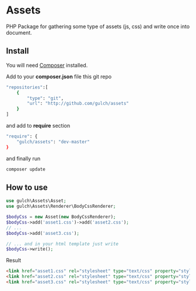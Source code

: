 # Assets
PHP Package for gathering some type of assets (js, css) and write once into document.

## Install

You will need [Composer](http://getcomposer.org) installed.

Add to your **composer.json** file this git repo
```bash
"repositories":[
    {
	    "type": "git",
	    "url": "http://github.com/gulch/assets"
    }
]
```
and add to **require** section
```bash
"require": {
    "gulch/assets": "dev-master"
}
```
and finally run
```bash
composer update
```
## How to use
```php
use gulch\Assets\Asset;
use gulch\Assets\Renderer\BodyCssRenderer;

$bodyCss = new Asset(new BodyCssRenderer);
$bodyCss->add('asset1.css')->add('asset2.css');
// ...
$bodyCss->add('asset3.css');

// ... and in your html template just write
$bodyCss->write();
```
Result
```html
<link href="asset1.css" rel="stylesheet" type="text/css" property="stylesheet">
<link href="asset2.css" rel="stylesheet" type="text/css" property="stylesheet">
<link href="asset3.css" rel="stylesheet" type="text/css" property="stylesheet">
```